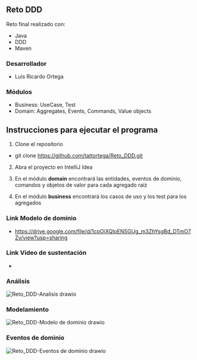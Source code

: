 ## Reto DDD

Reto final realizado con:

* Java
* DDD
* Maven

### Desarrollador
+ Luis Ricardo Ortega


### Módulos
* Business: UseCase, Test
* Domain: Aggregates, Events, Commands, Value objects

## Instrucciones para ejecutar el programa
1. Clone el repositorio
+ git clone https://github.com/tattortega/Reto_DDD.git

2. Abra el proyecto en IntelliJ Idea


3. En el módulo **domain** encontrará las entidades, eventos de dominio, comandos y objetos de valor para cada agregado raíz


4. En el módulo **business** encontrará los casos de uso y los test para los agregados

### Link Modelo de dominio
+ https://drive.google.com/file/d/1cpOiXQIoENSGUg_m3ZhYsgBd_DTmO7Zv/view?usp=sharing

### Link Video de sustentación
+ 


### Análisis
![Reto_DDD-Analisis drawio](https://user-images.githubusercontent.com/83563182/176801062-20a4db8b-9b37-4765-96a8-a10ca8644b00.png)

### Modelamiento
![Reto_DDD-Modelo de dominio drawio](https://user-images.githubusercontent.com/83563182/176801076-7b9a42c6-fb6c-46ec-b243-aa9b94e21944.png)

### Eventos de dominio
![Reto_DDD-Eventos de dominio drawio](https://user-images.githubusercontent.com/83563182/176801084-a442aed0-57fe-4d58-b67c-a75f8a3e6df6.png)


